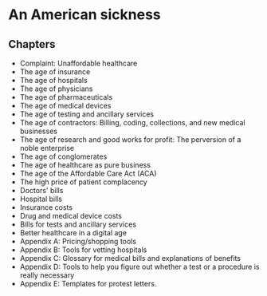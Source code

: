 <!-- numbers -->

# An American sickness

## Chapters
* Complaint: Unaffordable healthcare
* The age of insurance
* The age of hospitals
* The age of physicians
* The age of pharmaceuticals
* The age of medical devices
* The age of testing and ancillary services
* The age of contractors: Billing, coding, collections, and new medical businesses
* The age of research and good works for profit: The perversion of a noble enterprise
* The age of conglomerates
* The age of healthcare as pure business
* The age of the Affordable Care Act (ACA)
* The high price of patient complacency
* Doctors' bills
* Hospital bills
* Insurance costs
* Drug and medical device costs
* Bills for tests and ancillary services
* Better healthcare in a digital age
* Appendix A: Pricing/shopping tools
* Appendix B: Tools for vetting hospitals
* Appendix C: Glossary for medical bills and explanations of benefits
* Appendix D: Tools to help you figure out whether a test or a procedure is really necessary
* Appendix E: Templates for protest letters.


